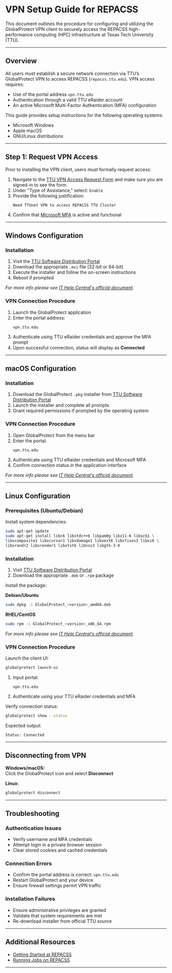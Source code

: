 # VPN Setup Guide for REPACSS

This document outlines the procedure for configuring and utilizing the GlobalProtect VPN client to securely access the REPACSS high-performance computing (HPC) infrastructure at Texas Tech University (TTU).

---

## Overview

All users must establish a secure network connection via TTU’s GlobalProtect VPN to access REPACSS (`repacss.ttu.edu`). VPN access requires:

- Use of the portal address `vpn.ttu.edu`
- Authentication through a valid TTU eRaider account
- An active Microsoft Multi-Factor Authentication (MFA) configuration

This guide provides setup instructions for the following operating systems:

- Microsoft Windows
- Apple macOS
- GNU/Linux distributions

---

## Step 1: Request VPN Access

Prior to installing the VPN client, users must formally request access:

1. Navigate to the [TTU VPN Access Request Form](https://askit.ttu.edu/sp?id=sc_cat_item&sys_id=a990ee5ddbdf41144d17266e139619f8) and make sure you are signed-in to see the form.
2. Under "Type of Assistance," select: `Enable`
3. Provide the following justification:
   ```
   Need TTUnet VPN to access REPACSS TTU Cluster
   ```
4. Confirm that [Microsoft MFA](https://askit.ttu.edu/sp?id=sc_cat_item&sys_id=77057d80874eb5509a3a539d3fbb35ed) is active and functional

---

## Windows Configuration

### Installation

1. Visit the [TTU Software Distribution Portal](https://software.ttu.edu/global-protect)
2. Download the appropriate `.msi` file (32-bit or 64-bit)
3. Execute the installer and follow the on-screen instructions
4. Reboot if prompted

*For more info please see [IT Help Central's official document](https://www.askit.ttu.edu/vpn).*

### VPN Connection Procedure

1. Launch the GlobalProtect application
2. Enter the portal address:
   ```
   vpn.ttu.edu
   ```
3. Authenticate using TTU eRaider credentials and approve the MFA prompt
4. Upon successful connection, status will display as **Connected**

---

## macOS Configuration

### Installation

1. Download the GlobalProtect `.pkg` installer from [TTU Software Distribution Portal](https://software.ttu.edu/global-protect)
2. Launch the installer and complete all prompts
3. Grant required permissions if prompted by the operating system

### VPN Connection Procedure

1. Open GlobalProtect from the menu bar
2. Enter the portal:
   ```
   vpn.ttu.edu
   ```
3. Authenticate using TTU eRaider credentials and Microsoft MFA
4. Confirm connection status in the application interface   

*For more info please see [IT Help Central's official document](https://www.askit.ttu.edu/vpn).*

---

## Linux Configuration

### Prerequisites (Ubuntu/Debian)

Install system dependencies:

```bash
sudo apt-get update
sudo apt-get install libc6 libstdc++6 libpam0g libx11-6 libxcb1 \
libxcomposite1 libxcursor1 libxdamage1 libxext6 libxfixes3 libxi6 \
libxrandr2 libxrender1 libxtst6 libnss3 libgtk-3-0
```

### Installation

1. Visit [TTU Software Distribution Portal](https://software.ttu.edu/global-protect)
2. Download the appropriate `.deb` or `.rpm` package

Install the package:

**Debian/Ubuntu**
```bash
sudo dpkg -i GlobalProtect_<version>_amd64.deb
```

**RHEL/CentOS**
```bash
sudo rpm -i GlobalProtect_<version>_x86_64.rpm
```

*For more info please see [IT Help Central's official document](https://www.askit.ttu.edu/vpn).*

### VPN Connection Procedure

Launch the client UI:

```bash
globalprotect launch-ui
```

1. Input portal:
   ```
   vpn.ttu.edu
   ```
2. Authenticate using your TTU eRaider credentials and MFA

Verify connection status:

```bash
globalprotect show --status
```

Expected output:
```
Status: Connected
```

---

## Disconnecting from VPN

**Windows/macOS:**  
Click the GlobalProtect icon and select **Disconnect**

**Linux:**

```bash
globalprotect disconnect
```

---

## Troubleshooting

### Authentication Issues

- Verify username and MFA credentials
- Attempt login in a private browser session
- Clear stored cookies and cached credentials

### Connection Errors

- Confirm the portal address is correct: `vpn.ttu.edu`
- Restart GlobalProtect and your device
- Ensure firewall settings permit VPN traffic

### Installation Failures

- Ensure administrative privileges are granted
- Validate that system requirements are met
- Re-download installer from official TTU source

---

## Additional Resources

- [Getting Started at REPACSS](../getting-started-at-REPACSS.md)
- [Running Jobs on REPACSS](../running-jobs/basics.md)

---

